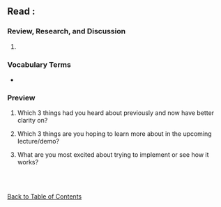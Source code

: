 ## Read :

### Review, Research, and Discussion

1.

### Vocabulary Terms

-

### Preview

1. Which 3 things had you heard about previously and now have better clarity on?

1. Which 3 things are you hoping to learn more about in the upcoming lecture/demo?

1. What are you most excited about trying to implement or see how it works?

<br>
<br>

[Back to Table of Contents](README.md)
